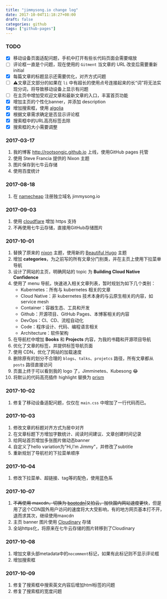 ```yaml
---
title: "jimmysong.io change log"
date: 2017-10-04T11:18:27+08:00
draft: false
categories: github
tags: ["github-pages"]
---
```


### TODO

- [x] 移动设备页面适配问题，手机中打开有些长代码页面会需要缩放
- [ ] 评论框一直是个问题，现在使用的 `Gitment` 当文章的 URL 改变后需要重新 initial
- [x] 每篇文章的标题显示还需要优化，对齐方式问题
- [ ] ⚠️文章正文部分的如果在 `li` 中有超长的使用点号连接起来的长“词”将无法实现分词，将导致移动设备上显示有问题
- [ ] 在主页中增加受欢迎文章和最新文章的入口，丰富首页功能
- [x] 增加主页的个性化banner，并添加 description
- [x] 增加搜索框，使用 [algolia](https://www.algolia.com/doc/tutorials/search-ui/instant-search/build-an-instant-search-results-page/instantsearchjs/)
- [x] 根据文章需求确定是否显示评论框
- [x] 搜索框中的URL高亮标签去除
- [x] 搜索框的大小需要调整

### 2017-03-17

1. 我的博客 http://rootsongjc.github.io 上线，使用GitHub pages 托管
2. 使用 Steve Francia 提供的 Nixon 主题
3. 图片保存到七牛云存储
4. 使用百度统计

### 2017-08-18

1. 在 [namecheap](https://namecheap.com) 注册独立域名 jimmysong.io

### 2017-09-03

1. 使用 [cloudflare](https://www.cloudflare.com/) 增加 https 支持
2. 不再使用七牛云存储，直接用GitHub存储图片

### 2017-10-01

1. 替换了原来的 [nixon](https://themes.gohugo.io/nixon/) 主题，使用新的 [Beautiful Hugo](https://themes.gohugo.io/beautifulhugo/) 主题
2. 增加 **categories**，为之前写的所有文章分门别类，并在主页上使用下拉菜单导航
3. 设计了网站的主页，明确网站的 topic 为 **Building Cloud Native Confidence**
4. 使用了 menu 导航，快速进入相关文章列表，暂时规划为如下几个类别：
   - Kubernetes：所有与 kubernetes 相关的文章
   - Cloud Native：非 kubernetes 技术本身的与云原生相关的内容，如 service mesh
   - Container：容器生态、工具和开发
   - Github：开源项目、GitHub Pages、本博客相关的内容
   - DevOps：CI、CD、流程自动化
   - Code：程序设计、代码、编程语言相关
   - Architecture：软件架构
5. 在导航栏中增加 **Books** 和 **Projects** 内容，为我的书籍和开源项目导航
6. 优化了文章的标签，并提供标签导航页面
7. 使用 CDN，优化了网站的加载速度
8. 删除原有的划分不合理的 `blogs`、`talks`、`projetcs` 路径，所有文章都从 `posts` 路径直接访问
9. 页面上终于可以看到我的 logo 了，Jimminetes、Kubesong 😂
10. 将默认的代码高亮插件 highlight 替换为 [prism](http://prismjs.com/download.html)

### 2017-10-02

1. 修复了移动设备适配问题，仅仅在 `main.css` 中增加了一行代码而已。

### 2017-10-03

1. 修改文章的标题对齐方式为居中对齐
2. 在文章标题下方增加字数统计、阅读时间建议、文章创建时间记录
3. 给网站首页增加多张图片做动态banner
4. 自定义了hello variation为"Hi,I'm Jimmy"，并修改了subtitle
5. 重新规划了导航栏的下拉菜单顺序

### 2017-10-04

1. 修改下拉菜单、超链接、tag等的配色，使用蓝色系

### 2017-10-07

1. ~~不再使用 maxcdn，切换为 [bootcdn](http://www.bootcdn.cn/)|又拍云，加快国内网站速度更快~~，但是用了这个CDN国外用户访问的速度将大大受影响，有的地方网页基本打不开，退而求其次，继续使用maxcdn
2. 主页 banner 图片使用 [Cloudinary](https://cloudinary.com/) 存储
3. 全站https化，将原来在七牛云存储的图片转移到了Cloudinary

### 2017-10-08

1. 增加文章头部metadata中的`nocomment`标记，如果有此标记则不显示评论框
2. 增加搜索框

### 2017-10-09

1. 修复了搜索框中搜索英文内容后增加html标签的问题
2. 修复了搜索框的宽度问题